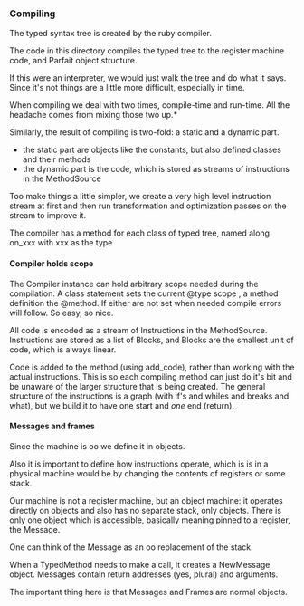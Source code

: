### Compiling

The typed syntax tree is created by the ruby compiler.

The code in this directory compiles the typed tree to the register machine code, and
Parfait object structure.

If this were an interpreter, we would just walk the tree and do what it says.
Since it's not things are a little more difficult, especially in time.

When compiling we deal with two times, compile-time and run-time.
All the headache comes from mixing those two up.*

Similarly, the result of compiling is two-fold: a static and a dynamic part.

- the static part are objects like the constants, but also defined classes and their methods
- the dynamic part is the code, which is stored as streams of instructions in the MethodSource

Too make things a little simpler, we create a very high level instruction stream at first and then
run transformation and optimization passes on the stream to improve it.

The compiler has a method for each class of typed tree, named along on_xxx with xxx as the type

#### Compiler holds scope

The Compiler instance can hold arbitrary scope needed during the compilation.
A class statement sets the current @type scope , a method definition the @method.
If either are not set when needed compile errors will follow. So easy, so nice.

All code is encoded as a stream of Instructions in the MethodSource.
Instructions are stored as a list of Blocks, and Blocks are the smallest unit of code,
which is always linear.

Code is added to the method (using add_code), rather than working with the actual instructions.
This is so each compiling method can just do it's bit and be unaware of the larger structure
that is being created.
The general structure of the instructions is a graph
(with if's and whiles and breaks and what), but we build it to have one start and *one* end (return).


#### Messages and frames

Since the machine is oo we define it in objects.

Also it is important to define how instructions operate, which is is in a physical machine would
be by changing the contents of registers or some stack.

Our machine is not a register machine, but an object machine: it operates directly on objects and
also has no separate stack, only objects. There is only one object which is accessible,
basically meaning pinned to a register, the Message.

One can think of the Message as an oo replacement of the stack.

When a TypedMethod needs to make a call, it creates a NewMessage object.
Messages contain return addresses (yes, plural) and arguments.

The important thing here is that Messages and Frames are normal objects.
